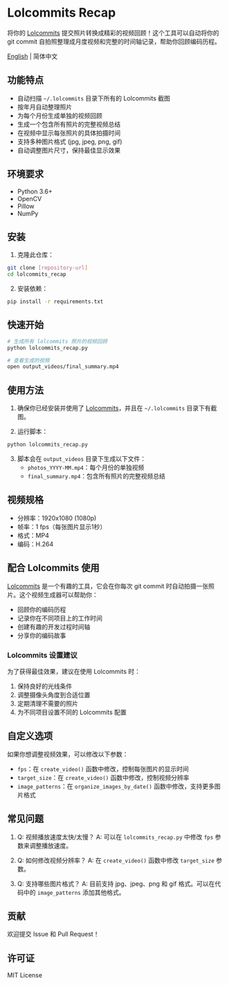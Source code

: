 # Lolcommits Recap

将你的 [Lolcommits](https://github.com/lolcommits/lolcommits) 提交照片转换成精彩的视频回顾！这个工具可以自动将你的 git commit 自拍照整理成月度视频和完整的时间轴记录，帮助你回顾编码历程。

[English](./README_EN.md) | 简体中文

## 功能特点

- 自动扫描 `~/.lolcommits` 目录下所有的 Lolcommits 截图
- 按年月自动整理照片
- 为每个月份生成单独的视频回顾
- 生成一个包含所有照片的完整视频总结
- 在视频中显示每张照片的具体拍摄时间
- 支持多种图片格式 (jpg, jpeg, png, gif)
- 自动调整图片尺寸，保持最佳显示效果

## 环境要求

- Python 3.6+
- OpenCV
- Pillow
- NumPy

## 安装

1. 克隆此仓库：
```bash
git clone [repository-url]
cd lolcommits_recap
```

2. 安装依赖：
```bash
pip install -r requirements.txt
```

## 快速开始

```bash
# 生成所有 lolcommits 照片的视频回顾
python lolcommits_recap.py

# 查看生成的视频
open output_videos/final_summary.mp4
```

## 使用方法

1. 确保你已经安装并使用了 [Lolcommits](https://github.com/lolcommits/lolcommits)，并且在 `~/.lolcommits` 目录下有截图。

2. 运行脚本：
```bash
python lolcommits_recap.py
```

3. 脚本会在 `output_videos` 目录下生成以下文件：
   - `photos_YYYY-MM.mp4`：每个月份的单独视频
   - `final_summary.mp4`：包含所有照片的完整视频总结

## 视频规格

- 分辨率：1920x1080 (1080p)
- 帧率：1 fps（每张图片显示1秒）
- 格式：MP4
- 编码：H.264

## 配合 Lolcommits 使用

[Lolcommits](https://github.com/lolcommits/lolcommits) 是一个有趣的工具，它会在你每次 git commit 时自动拍摄一张照片。这个视频生成器可以帮助你：

- 回顾你的编码历程
- 记录你在不同项目上的工作时间
- 创建有趣的开发过程时间轴
- 分享你的编码故事

### Lolcommits 设置建议

为了获得最佳效果，建议在使用 Lolcommits 时：

1. 保持良好的光线条件
2. 调整摄像头角度到合适位置
3. 定期清理不需要的照片
4. 为不同项目设置不同的 Lolcommits 配置

## 自定义选项

如果你想调整视频效果，可以修改以下参数：

- `fps`：在 `create_video()` 函数中修改，控制每张图片的显示时间
- `target_size`：在 `create_video()` 函数中修改，控制视频分辨率
- `image_patterns`：在 `organize_images_by_date()` 函数中修改，支持更多图片格式

## 常见问题

1. Q: 视频播放速度太快/太慢？
   A: 可以在 `lolcommits_recap.py` 中修改 `fps` 参数来调整播放速度。

2. Q: 如何修改视频分辨率？
   A: 在 `create_video()` 函数中修改 `target_size` 参数。

3. Q: 支持哪些图片格式？
   A: 目前支持 jpg、jpeg、png 和 gif 格式。可以在代码中的 `image_patterns` 添加其他格式。

## 贡献

欢迎提交 Issue 和 Pull Request！

## 许可证

MIT License
